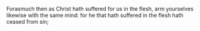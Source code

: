 Forasmuch then as Christ hath suffered for us in the flesh, arm yourselves likewise with the same mind: for he that hath suffered in the flesh hath ceased from sin;
